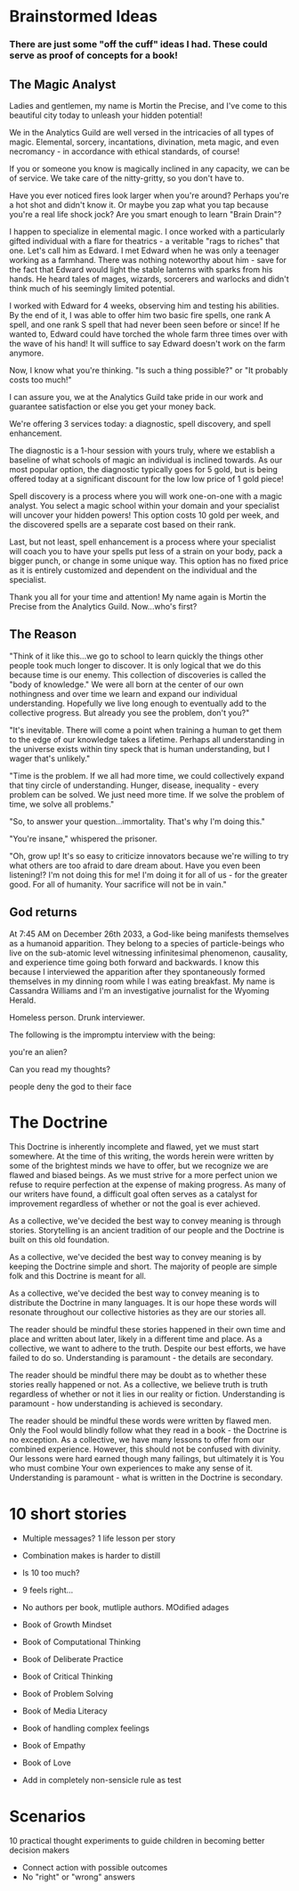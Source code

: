# Brainstormed Ideas

### There are just some "off the cuff" ideas I had. These could serve as proof of concepts for a book!

## The Magic Analyst

Ladies and gentlemen, my name is Mortin the Precise, and I've come to this beautiful city today to unleash your hidden potential!

We in the Analytics Guild are well versed in the intricacies of all types of magic. Elemental, sorcery, incantations, divination, meta magic, and even necromancy - in accordance with ethical standards, of course!

If you or someone you know is magically inclined in any capacity, we can be of service.
We take care of the nitty-gritty, so you don't have to.

Have you ever noticed fires look larger when you're around? Perhaps you're a hot shot and didn't know it. Or maybe you zap what you tap because you're a real life shock jock? Are you smart enough to learn "Brain Drain"?

I happen to specialize in elemental magic. I once worked with a particularly gifted individual with a flare for theatrics - a veritable "rags to riches" that one. Let's call him as Edward. I met Edward when he was only a teenager working as a farmhand. There was nothing noteworthy about him - save for the fact that Edward would light the stable lanterns with sparks from his hands. He heard tales of mages, wizards, sorcerers and warlocks and didn't think much of his seemingly limited potential.

I worked with Edward for 4 weeks, observing him and testing his abilities. By the end of it, I was able to offer him two basic fire spells, one rank A spell, and one rank S spell that had never been seen before or since! If he wanted to, Edward could have torched the whole farm three times over with the wave of his hand! It will suffice to say Edward doesn't work on the farm anymore.

Now, I know what you're thinking. "Is such a thing possible?" or "It probably costs too much!"

I can assure you, we at the Analytics Guild take pride in our work and guarantee satisfaction or else you get your money back.

We're offering 3 services today: a diagnostic, spell discovery, and spell enhancement.

The diagnostic is a 1-hour session with yours truly, where we establish a baseline of what schools of magic an individual is inclined towards. As our most popular option, the diagnostic typically goes for 5 gold, but is being offered today at a significant discount for the low low price of 1 gold piece!

Spell discovery is a process where you will work one-on-one with a magic analyst. You select a magic school within your domain and your specialist will uncover your hidden powers! This option costs 10 gold per week, and the discovered spells are a separate cost based on their rank.

Last, but not least, spell enhancement is a process where your specialist will coach you to have your spells put less of a strain on your body, pack a bigger punch, or change in some unique way. This option has no fixed price as it is entirely customized and dependent on the individual and the specialist.

Thank you all for your time and attention! My name again is Mortin the Precise from the Analytics Guild. Now...who's first?

## The Reason

"Think of it like this...we go to school to learn quickly the things other people took much longer to discover. It is only logical that we do this because time is our enemy. This collection of discoveries is called the "body of knowledge." We were all born at the center of our own nothingness and over time we learn and expand our individual understanding. Hopefully we live long enough to eventually add to the collective progress. But already you see the problem, don't you?"

"It's inevitable. There will come a point when training a human to get them to the edge of our knowledge takes a lifetime. Perhaps all understanding in the universe exists within tiny speck that is human understanding, but I wager that's unlikely."

"Time is the problem. If we all had more time, we could collectively expand that tiny circle of understanding. Hunger, disease, inequality - every problem can be solved. We just need more time. If we solve the problem of time, we solve all problems."

"So, to answer your question...immortality. That's why I'm doing this."

"You're insane," whispered the prisoner.

"Oh, grow up! It's so easy to criticize innovators because we're willing to try what others are too afraid to dare dream about. Have you even been listening!? I'm not doing this for me! I'm doing it for all of us - for the greater good. For all of humanity. Your sacrifice will not be in vain."

## God returns

At 7:45 AM on December 26th 2033, a God-like being manifests themselves as a humanoid apparition. They belong to a species of particle-beings who live on the sub-atomic level witnessing infinitesimal phenomenon, causality, and experience time going both forward and backwards. I know this because I interviewed the apparition after they spontaneously formed themselves in my dinning room while I was eating breakfast. My name is Cassandra Williams and I'm an investigative journalist for the Wyoming Herald.

Homeless person. Drunk interviewer.

The following is the impromptu interview with the being:

you're an alien?

Can you read my thoughts?

people deny the god to their face

# The Doctrine

This Doctrine is inherently incomplete and flawed, yet we must start somewhere.
At the time of this writing, the words herein were written by some of the brightest minds we have to offer, but we recognize we are flawed and biased beings.
As we must strive for a more perfect union we refuse to require perfection at the expense of making progress.
As many of our writers have found, a difficult goal often serves as a catalyst for improvement regardless of whether or not the goal is ever achieved.

As a collective, we've decided the best way to convey meaning is through stories.
Storytelling is an ancient tradition of our people and the Doctrine is built on this old foundation.

As a collective, we've decided the best way to convey meaning is by keeping the Doctrine simple and short.
The majority of people are simple folk and this Doctrine is meant for all.

As a collective, we've decided the best way to convey meaning is to distribute the Doctrine in many languages.
It is our hope these words will resonate throughout our collective histories as they are our stories all.

The reader should be mindful these stories happened in their own time and place and written about later, likely in a different time and place.
As a collective, we want to adhere to the truth. Despite our best efforts, we have failed to do so. Understanding is paramount - the details are secondary.

The reader should be mindful there may be doubt as to whether these stories really happened or not.
As a collective, we believe truth is truth regardless of whether or not it lies in our reality or fiction. Understanding is paramount - how understanding is achieved is secondary.

The reader should be mindful these words were written by flawed men. Only the Fool would blindly follow what they read in a book - the Doctrine is no exception.
As a collective, we have many lessons to offer from our combined experience. However, this should not be confused with divinity. Our lessons were hard earned though many failings, but ultimately it is You who must combine Your own experiences to make any sense of it. Understanding is paramount - what is written in the Doctrine is secondary.

# 10 short stories

- Multiple messages? 1 life lesson per story
- Combination makes is harder to distill
- Is 10 too much?
- 9 feels right...
- No authors per book, mutliple authors. MOdified adages

- Book of Growth Mindset
- Book of Computational Thinking
- Book of Deliberate Practice

- Book of Critical Thinking
- Book of Problem Solving
- Book of Media Literacy

- Book of handling complex feelings
- Book of Empathy
- Book of Love

- Add in completely non-sensicle rule as test

# Scenarios

10 practical thought experiments to guide children in becoming better decision makers

- Connect action with possible outcomes
- No "right" or "wrong" answers
